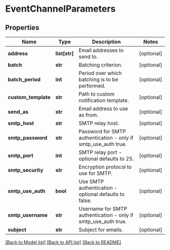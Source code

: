 # EventChannelParameters

## Properties
Name | Type | Description | Notes
------------ | ------------- | ------------- | -------------
**address** | **list[str]** | Email addresses to send to. | [optional] 
**batch** | **str** | Batching criterion. | [optional] 
**batch_period** | **int** | Period over which batching is to be performed. | [optional] 
**custom_template** | **str** | Path to custom notification template. | [optional] 
**send_as** | **str** | Email address to use as from. | [optional] 
**smtp_host** | **str** | SMTP relay host. | [optional] 
**smtp_password** | **str** | Password for SMTP authentication - only if smtp_use_auth true. | [optional] 
**smtp_port** | **int** | SMTP relay port - optional defaults to 25. | [optional] 
**smtp_security** | **str** | Encryption protocol to use for SMTP. | [optional] 
**smtp_use_auth** | **bool** | Use SMTP authentication - optional defaults to false. | [optional] 
**smtp_username** | **str** | Username for SMTP authentication - only if smtp_use_auth true. | [optional] 
**subject** | **str** | Subject for emails. | [optional] 

[[Back to Model list]](../README.md#documentation-for-models) [[Back to API list]](../README.md#documentation-for-api-endpoints) [[Back to README]](../README.md)


